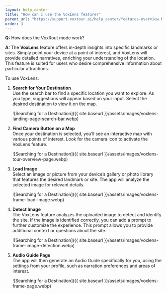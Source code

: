 ```yaml
---
layout: help_center
title: "How can I use the VoxLens feature?"
parent_url: "https://support.voxtour.ai/help_center/features-overview.html"
order: 3
---
```


**Q:** How does the VoxRout mode work?

**A:** The **VoxLens** feature offers in-depth insights into specific landmarks or sites. Simply point your device at a point of interest, and VoxLens will provide detailed narratives, enriching your understanding of the location. This feature is suited for users who desire comprehensive information about particular attractions.

To use VoxLens:

1. **Search for Your Destination**  
Use the search bar to find a specific location you want to explore. As you type, suggestions will appear based on your input. Select the desired destination to view it on the map.
    
    ![Searching for a Destination]({{ site.baseurl }}/assets/images/voxlens-landing-page-search-bar.webp)

2. **Find Camera Button on a Map**  
Once your destination is selected, you’ll see an interactive map with various points of interest. Look for the camera icon to activate the VoxLens feature.

    ![Searching for a Destination]({{ site.baseurl }}/assets/images/voxlens-tour-overview-page.webp)

3. **Load Image**  
Select an image or picture from your device’s gallery or photo library that features the desired landmark or site. The app will analyze the selected image for relevant details.
   
    ![Searching for a Destination]({{ site.baseurl }}/assets/images/voxlens-frame-load-image.webp)

4. **Detect Image**  
The VoxLens feature analyzes the uploaded image to detect and identify the site. If the image is identified correctly, you can add a prompt to further customize the experience. This prompt allows you to provide additional context or questions about the site.

    ![Searching for a Destination]({{ site.baseurl }}/assets/images/voxlens-frame-image-detection.webp)

5. **Audio Guide Page**  
The app will then generate an Audio Guide specifically for you, using the settings from your profile, such as narration preferences and areas of interest.

    ![Searching for a Destination]({{ site.baseurl }}/assets/images/voxlens-frame-page.webp)